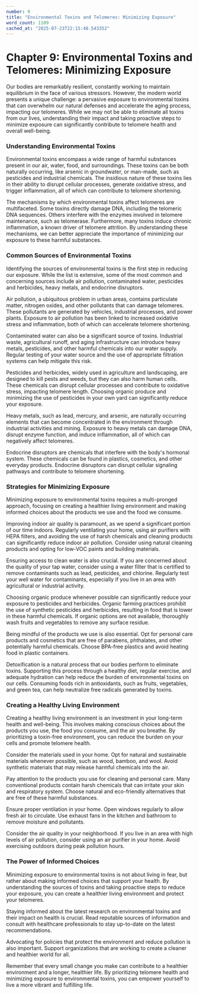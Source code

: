 ```yaml
---
number: 9
title: "Environmental Toxins and Telomeres: Minimizing Exposure"
word_count: 1109
cached_at: "2025-07-23T22:15:48.543352"
---
```


# Chapter 9: Environmental Toxins and Telomeres: Minimizing Exposure

Our bodies are remarkably resilient, constantly working to maintain equilibrium in the face of various stressors. However, the modern world presents a unique challenge: a pervasive exposure to environmental toxins that can overwhelm our natural defenses and accelerate the aging process, impacting our telomeres. While we may not be able to eliminate all toxins from our lives, understanding their impact and taking proactive steps to minimize exposure can significantly contribute to telomere health and overall well-being.


### Understanding Environmental Toxins

Environmental toxins encompass a wide range of harmful substances present in our air, water, food, and surroundings. These toxins can be both naturally occurring, like arsenic in groundwater, or man-made, such as pesticides and industrial chemicals. The insidious nature of these toxins lies in their ability to disrupt cellular processes, generate oxidative stress, and trigger inflammation, all of which can contribute to telomere shortening.

The mechanisms by which environmental toxins affect telomeres are multifaceted. Some toxins directly damage DNA, including the telomeric DNA sequences. Others interfere with the enzymes involved in telomere maintenance, such as telomerase. Furthermore, many toxins induce chronic inflammation, a known driver of telomere attrition. By understanding these mechanisms, we can better appreciate the importance of minimizing our exposure to these harmful substances.


### Common Sources of Environmental Toxins

Identifying the sources of environmental toxins is the first step in reducing our exposure. While the list is extensive, some of the most common and concerning sources include air pollution, contaminated water, pesticides and herbicides, heavy metals, and endocrine disruptors.

Air pollution, a ubiquitous problem in urban areas, contains particulate matter, nitrogen oxides, and other pollutants that can damage telomeres. These pollutants are generated by vehicles, industrial processes, and power plants. Exposure to air pollution has been linked to increased oxidative stress and inflammation, both of which can accelerate telomere shortening.

Contaminated water can also be a significant source of toxins. Industrial waste, agricultural runoff, and aging infrastructure can introduce heavy metals, pesticides, and other harmful chemicals into our water supply. Regular testing of your water source and the use of appropriate filtration systems can help mitigate this risk.

Pesticides and herbicides, widely used in agriculture and landscaping, are designed to kill pests and weeds, but they can also harm human cells. These chemicals can disrupt cellular processes and contribute to oxidative stress, impacting telomere length. Choosing organic produce and minimizing the use of pesticides in your own yard can significantly reduce your exposure.

Heavy metals, such as lead, mercury, and arsenic, are naturally occurring elements that can become concentrated in the environment through industrial activities and mining. Exposure to heavy metals can damage DNA, disrupt enzyme function, and induce inflammation, all of which can negatively affect telomeres.

Endocrine disruptors are chemicals that interfere with the body's hormonal system. These chemicals can be found in plastics, cosmetics, and other everyday products. Endocrine disruptors can disrupt cellular signaling pathways and contribute to telomere shortening.


### Strategies for Minimizing Exposure

Minimizing exposure to environmental toxins requires a multi-pronged approach, focusing on creating a healthier living environment and making informed choices about the products we use and the food we consume.

Improving indoor air quality is paramount, as we spend a significant portion of our time indoors. Regularly ventilating your home, using air purifiers with HEPA filters, and avoiding the use of harsh chemicals and cleaning products can significantly reduce indoor air pollution. Consider using natural cleaning products and opting for low-VOC paints and building materials.

Ensuring access to clean water is also crucial. If you are concerned about the quality of your tap water, consider using a water filter that is certified to remove contaminants such as lead, pesticides, and chlorine. Regularly test your well water for contaminants, especially if you live in an area with agricultural or industrial activity.

Choosing organic produce whenever possible can significantly reduce your exposure to pesticides and herbicides. Organic farming practices prohibit the use of synthetic pesticides and herbicides, resulting in food that is lower in these harmful chemicals. If organic options are not available, thoroughly wash fruits and vegetables to remove any surface residue.

Being mindful of the products we use is also essential. Opt for personal care products and cosmetics that are free of parabens, phthalates, and other potentially harmful chemicals. Choose BPA-free plastics and avoid heating food in plastic containers.

Detoxification is a natural process that our bodies perform to eliminate toxins. Supporting this process through a healthy diet, regular exercise, and adequate hydration can help reduce the burden of environmental toxins on our cells. Consuming foods rich in antioxidants, such as fruits, vegetables, and green tea, can help neutralize free radicals generated by toxins.


### Creating a Healthy Living Environment

Creating a healthy living environment is an investment in your long-term health and well-being. This involves making conscious choices about the products you use, the food you consume, and the air you breathe. By prioritizing a toxin-free environment, you can reduce the burden on your cells and promote telomere health.

Consider the materials used in your home. Opt for natural and sustainable materials whenever possible, such as wood, bamboo, and wool. Avoid synthetic materials that may release harmful chemicals into the air.

Pay attention to the products you use for cleaning and personal care. Many conventional products contain harsh chemicals that can irritate your skin and respiratory system. Choose natural and eco-friendly alternatives that are free of these harmful substances.

Ensure proper ventilation in your home. Open windows regularly to allow fresh air to circulate. Use exhaust fans in the kitchen and bathroom to remove moisture and pollutants.

Consider the air quality in your neighborhood. If you live in an area with high levels of air pollution, consider using an air purifier in your home. Avoid exercising outdoors during peak pollution hours.


### The Power of Informed Choices

Minimizing exposure to environmental toxins is not about living in fear, but rather about making informed choices that support your health. By understanding the sources of toxins and taking proactive steps to reduce your exposure, you can create a healthier living environment and protect your telomeres.

Staying informed about the latest research on environmental toxins and their impact on health is crucial. Read reputable sources of information and consult with healthcare professionals to stay up-to-date on the latest recommendations.

Advocating for policies that protect the environment and reduce pollution is also important. Support organizations that are working to create a cleaner and healthier world for all.

Remember that every small change you make can contribute to a healthier environment and a longer, healthier life. By prioritizing telomere health and minimizing exposure to environmental toxins, you can empower yourself to live a more vibrant and fulfilling life.
